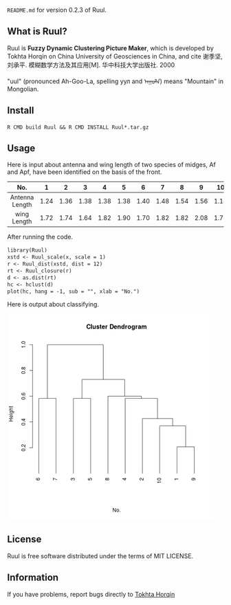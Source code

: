 `README.md` for version 0.2.3 of Ruul.

## What is Ruul? ##

Ruul is **Fuzzy Dynamic Clustering Picture Maker**, 
which is developed by Tokhta Horqin on China University of Geosciences in China, 
and cite 谢季坚, 刘承平. 模糊数学方法及其应用[M]. 华中科技大学出版社. 2000

"uul" (pronounced Ah-Goo-La, spelling уул and ᠠᠭᠤᠯᠠ) means "Mountain" in Mongolian.

## Install ##

    R CMD build Ruul && R CMD INSTALL Ruul*.tar.gz

## Usage ##

Here is input about antenna and wing length of two species of midges, 
Af and Apf, have been identified on the basis of the front.

|        No.     |  1   |  2   |  3   |  4   |  5   |  6   |  7   |  8   |  9   | 10   |
|:--------------:| ---- | ---- | ---- | ---- |----- |----- | ---- | ---- | ---- | ---- |
| Antenna Length | 1.24 | 1.36 | 1.38 | 1.38 | 1.38 | 1.40 | 1.48 | 1.54 | 1.56 | 1.14 |
|   wing Length  | 1.72 | 1.74 | 1.64 | 1.82 | 1.90 | 1.70 | 1.82 | 1.82 | 2.08 | 1.78 |

After running the code.

    library(Ruul)
    xstd <- Ruul_scale(x, scale = 1)
    r <- Ruul_dist(xstd, dist = 12)
    rt <- Ruul_closure(r)
    d <- as.dist(rt)
    hc <- hclust(d)
    plot(hc, hang = -1, sub = "", xlab = "No.")

Here is output about classifying.

![demo](demo.bmp)

## License ##

Ruul is free software distributed under the terms of MIT LICENSE.

## Information ##

If you have problems, report bugs directly to [Tokhta Horqin](tokhta@outlook.com)


